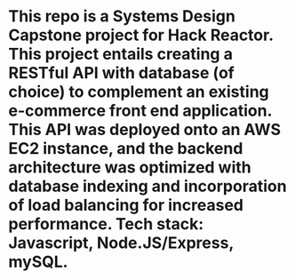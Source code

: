 # This repo is a Systems Design Capstone project for Hack Reactor. This project entails creating a RESTful API with database (of choice) to complement an existing e-commerce front end application. This API was deployed onto an AWS EC2 instance, and the backend architecture was optimized with database indexing and incorporation of load balancing for increased performance. Tech stack: Javascript, Node.JS/Express, mySQL.
